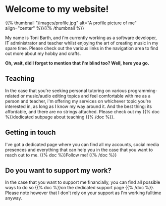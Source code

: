 <!--
.. title: Welcome
.. slug: index
.. date: 2022-11-23 16:41:04 UTC+01:00
.. tags: 
.. category: 
.. link: 
.. description: 
.. type: text
-->

# Welcome to my website!

{{% thumbnail "/images/profile.jpg" alt="A profile picture of me" align="center" %}}{{% /thumbnail %}}

My name is Toni Barth, and i'm currently working as a software developer, IT administrator and teacher whilst enjoying the art of creating music in my spare time. Please check out the various links in the navigation area to find out more about my hobby and crafts.

**Oh, wait, did I forget to mention that i'm blind too? Well, here you go.**

## Teaching

In the case that you're seeking personal tutoring on various programming-related or music/audio editing topics and feel comfortable with me as a person and teacher, i'm offering my services on whichever topic you're interested in, as long as I know my way around it. And the best thing: its affordable, and there are no strings attached. Please check out my {{% doc %}}dedicated subpage about teaching <teaching>{{% /doc %}}.

## Getting in touch

I've got a dedicated page where you can find all my accounts, social media presences and everything that can help you in the case that you want to reach out to me. {{% doc %}}Follow me! <contact>{{% /doc %}}

## Do you want to support my work?

In the case that you want to support me financially, you can find all possible ways to do so {{% doc %}}on the dedicated support page <support>{{% /doc %}}. Please note however that I don't rely on your support as I'm working fulltime anyway.
